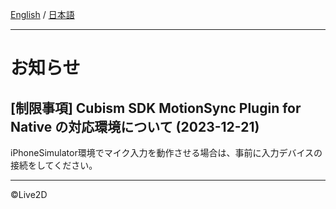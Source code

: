 [English](NOTICE.md) / [日本語](NOTICE.ja.md)

---

# お知らせ

## [制限事項] Cubism SDK MotionSync Plugin for Native の対応環境について (2023-12-21)

iPhoneSimulator環境でマイク入力を動作させる場合は、事前に入力デバイスの接続をしてください。

---

©Live2D
